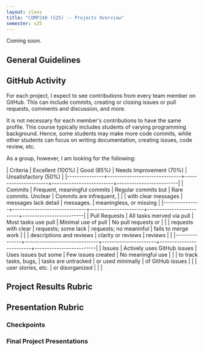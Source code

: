 ```yaml
---
layout: class
title: "COMP240 (S25) -- Projects Overview"
semester: s25
---
```


Coming soon.

## General Guidelines

## GitHub Activity

For each project, I expect to see contributions from every team member
on GitHub. This can include commits, creating or closing issues or
pull requests, comments and discussion, and more.

It is not necessary for each member's contributions to have the same
profile. This course typically includes students of varying
programming background. Hence, some students may make more code
commits, while other students can focus on writing documentation,
creating issues, code review, etc.

As a group, however, I am looking for the following:

| Criteria      | Excellent (100%)             | Good (85%)           | Needs Improvement (70%) | Unsatisfactory (50%)    |
|---------------+------------------------------+----------------------+-------------------------+-------------------------|
| Commits       | Frequent, meaningful commits | Regular commits but  | Rare commits. Unclear   | Commits are infrequent, |
|               | with clear messages          | messages lack detail | messages.               | meaningless, or missing |
|---------------+------------------------------+----------------------+-------------------------+-------------------------|
| Pull Requests | All tasks merved via pull    | Most tasks use pull  | Minimal use of pull     | No pull requests or     |
|               | requests with clear          | requests; some lack  | requests; no meaninful  | fails to merge work     |
|               | descriptions and reviews     | clarity or reviews   | reviews                 |                         |
|---------------+------------------------------+----------------------+-------------------------+-------------------------|
| Issues        | Actively uses GitHub issues  | Uses issues but some | Few issues created      | No meaningful use       |
|               | to track tasks, bugs,        | tasks are untracked  | or used minimally       | of GitHub issues        |
|               | user stories, etc.           | or disorganized      |                         |                         |

## Project Results Rubric

## Presentation Rubric

### Checkpoints

### Final Project Presentations
